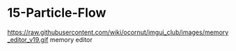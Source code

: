# 15-Particle-Flow
https://raw.githubusercontent.com/wiki/ocornut/imgui_club/images/memory_editor_v19.gif
memory editor

